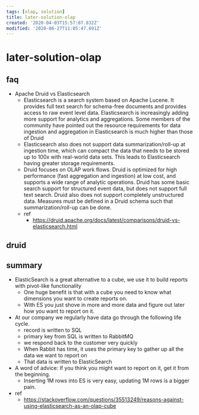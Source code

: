 ```yaml
---
tags: [olap, solution]
title: later-solution-olap
created: '2020-04-03T15:57:07.832Z'
modified: '2020-06-27T11:05:47.691Z'
---
```


# later-solution-olap

## faq
- Apache Druid vs Elasticsearch
  - Elasticsearch is a search system based on Apache Lucene. It provides full text search for schema-free documents and provides access to raw event level data. Elasticsearch is increasingly adding more support for analytics and aggregations. Some members of the community have pointed out the resource requirements for data ingestion and aggregation in Elasticsearch is much higher than those of Druid
  - Elasticsearch also does not support data summarization/roll-up at ingestion time, which can compact the data that needs to be stored up to 100x with real-world data sets. This leads to Elasticsearch having greater storage requirements.
  - Druid focuses on OLAP work flows. Druid is optimized for high performance (fast aggregation and ingestion) at low cost, and supports a wide range of analytic operations. Druid has some basic search support for structured event data, but does not support full text search. Druid also does not support completely unstructured data. Measures must be defined in a Druid schema such that summarization/roll-up can be done.
  - ref
    - https://druid.apache.org/docs/latest/comparisons/druid-vs-elasticsearch.html

## druid


## summary
- ElasticSearch is a great alternative to a cube, we use it to build reports with pivot-like functionality  
  - One huge benefit is that with a cube you need to know what dimensions you want to create reports on. 
  - With ES you just shove in more and more data and figure out later how you want to report on it.
- At our company we regularly have data go through the following life cycle.
  - record is written to SQL
  - primary key from SQL is written to RabbitMQ
  - we respond back to the customer very quickly
  - When Rabbit has time, it uses the primary key to gather up all the data we want to report on
  - That data is written to ElasticSearch
- A word of advice: If you think you might want to report on it, get it from the beginning. 
  - Inserting 1M rows into ES is very easy, updating 1M rows is a bigger pain.
- ref
  - https://stackoverflow.com/questions/35513249/reasons-against-using-elasticsearch-as-an-olap-cube

